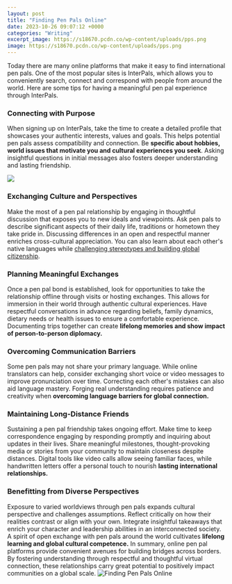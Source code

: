 ```yaml
---
layout: post
title: "Finding Pen Pals Online"
date: 2023-10-26 09:07:12 +0000
categories: "Writing"
excerpt_image: https://s18670.pcdn.co/wp-content/uploads/pps.png
image: https://s18670.pcdn.co/wp-content/uploads/pps.png
---
```


Today there are many online platforms that make it easy to find international pen pals. One of the most popular sites is InterPals, which allows you to conveniently search, connect and correspond with people from around the world. Here are some tips for having a meaningful pen pal experience through InterPals.
### Connecting with Purpose  
When signing up on InterPals, take the time to create a detailed profile that showcases your authentic interests, values and goals. This helps potential pen pals assess compatibility and connection. Be **specific about hobbies, world issues that motivate you and cultural experiences you seek**. Asking insightful questions in initial messages also fosters deeper understanding and lasting friendship.

![](https://girlterest.com/wp-content/uploads/2017/05/pen-pal-sites.jpg)
### Exchanging Culture and Perspectives
Make the most of a pen pal relationship by engaging in thoughtful discussion that exposes you to new ideals and viewpoints. Ask pen pals to describe significant aspects of their daily life, traditions or hometown they take pride in. Discussing differences in an open and respectful manner enriches cross-cultural appreciation. You can also learn about each other's native languages while [challenging stereotypes and building global citizenship](https://store.fi.io.vn/womens-crazy-beagle-lady-dog-lover-v-neck-t-shirt/women&). 
### Planning Meaningful Exchanges
Once a pen pal bond is established, look for opportunities to take the relationship offline through visits or hosting exchanges. This allows for immersion in their world through authentic cultural experiences. Have respectful conversations in advance regarding beliefs, family dynamics, dietary needs or health issues to ensure a comfortable experience. Documenting trips together can create **lifelong memories and show impact of person-to-person diplomacy.**
### Overcoming Communication Barriers  
Some pen pals may not share your primary language. While online translators can help, consider exchanging short voice or video messages to improve pronunciation over time. Correcting each other's mistakes can also aid language mastery. Forging real understanding requires patience and creativity when **overcoming language barriers for global connection.**
### Maintaining Long-Distance Friends  
Sustaining a pen pal friendship takes ongoing effort. Make time to keep correspondence engaging by responding promptly and inquiring about updates in their lives. Share meaningful milestones, thought-provoking media or stories from your community to maintain closeness despite distances. Digital tools like video calls allow seeing familiar faces, while handwritten letters offer a personal touch to nourish **lasting international relationships.**
### Benefitting from Diverse Perspectives  
Exposure to varied worldviews through pen pals expands cultural perspective and challenges assumptions. Reflect critically on how their realities contrast or align with your own. Integrate insightful takeaways that enrich your character and leadership abilities in an interconnected society. A spirit of open exchange with pen pals around the world cultivates **lifelong learning and global cultural competence.**
In summary, online pen pal platforms provide convenient avenues for building bridges across borders. By fostering understanding through respectful and thoughtful virtual connection, these relationships carry great potential to positively impact communities on a global scale.
![Finding Pen Pals Online](https://s18670.pcdn.co/wp-content/uploads/pps.png)